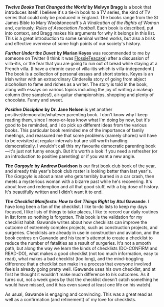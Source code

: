 <!--
.. title: Books for the Beginning of 2010
.. date: 2010-03-05 22:53:35
.. author: Amy Brown
-->

***Twelve Books That Changed the World*** __by Melvyn Bragg__ is
a book that introduces itself. I believe it's a
tie-in book to a TV series, the kind of TV series that could
only be produced in England. The books range from the
St James Bible to Mary Woolstonecraft's *A Vindication of the 
Rights of Woman* and, curiously, *Rules of Association
Football*. Each book is described, put into context, and Bragg
makes his arguments for why it belongs in this list. This is
a great introduction to some seminal written works, but also
a brisk and effective overview of some high points of our society's history.

***Further Under the Duvet*** __by Marian Keyes__ was recommended
to me by someone on Twitter (I think it was 
<a href="http://www.twitter.com/flossieteacake">FlossieTeacake</a>)
after a discussion of villa-itis, or the fear that you are going
to run out of bread while staying at a French villa. (I have
a chronic case of villa-itis which is villa-independent.) The book
is a collection of personal essays and short stories. Keyes is an Irish
writer with an extraordinary Cinderella story of going
from abject alcoholism to fame and riches as a writer. The story
is told in the book, along with essays on various topics including
the joy of writing
a makeup column (free samples!), air-guitar championships, shopping
and plenty of chocolate. Funny and sweet.

***Positive Discipline*** __by Dr. Jane Nelsen__ is yet
another positive/democratic/whatever parenting book. I don't know
why I keep reading them, since I more-or-less know what I'm doing
by now, but it's good to be reminded, and I do pick up different
ideas from the various books. This particular book reminded me
of the importance of family meetings, and reassured me that some
problems (namely chores) will have to be revisited at regular
intervals but are still worth handling democratically. I wouldn't
call this my favourite democratic parenting book&mdash;it's just
not funny enough. But it's worth a look if you need a refresher
(or an introduction to positive parenting) or if you want a new
angle.

***The Gargoyle*** __by Andrew Davidson__ is our first book club book
of the year, and already this year's book club roster is looking better
than last year's. *The Gargoyle* is about a man who gets terribly
burned in a car crash, then meets a mysterious woman with a
bizarre past while he's recovering. It's about love and redemption
and all that good stuff, with a big dose of history. It's beautifully
written and I didn't want it to end.

***The Checklist Manifesto: How to Get Things Right*** __by Atul Gawande__.
I have long been a fan of the checklist. I like to-do lists to keep
my days focused, I like lists of things to take places, I like
to record our daily routines in list form so nothing is forgotten.
This book is the validation for my checklist habit: Gawande writes
about how checklists can improve the outcome of extremely complex
projects, such as construction projects, and surgeries. Checklists
are already in use in construction and aviation, and the book centres
on Gawande and his team's attempt to create a checklist to reduce
the number of fatalities as a result of surgeries. It's not a smooth
path, but along the way we learn the kinds of checklists (DO-CONFIRM
and READ-DO), what makes a good checklist (not too much information,
easy to read), what makes a bad checklist (too long), and the
mind-boggling difference that a checklist can make in a process that
everyone involved feels is already going pretty well. (Gawande
uses his own checklist, and at first he thought it wouldn't make
much difference to *his* outcomes. As it turns out, not a week
goes by that the checklist doesn't catch something he would have
missed, and it has even saved at least one life on his watch).

As usual, Gawande is engaging and convincing. This was a great
read as well as a confirmation (and refinement) of my love for
checklists.


